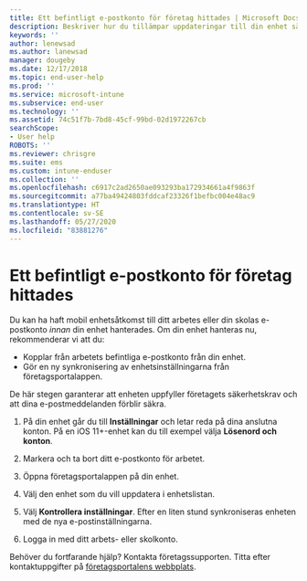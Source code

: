 ```yaml
---
title: Ett befintligt e-postkonto för företag hittades | Microsoft Docs
description: Beskriver hur du tillämpar uppdateringar till din enhet så att du kan komma åt din e-post med arbets- eller skolkontot igen.
keywords: ''
author: lenewsad
ms.author: lanewsad
manager: dougeby
ms.date: 12/17/2018
ms.topic: end-user-help
ms.prod: ''
ms.service: microsoft-intune
ms.subservice: end-user
ms.technology: ''
ms.assetid: 74c51f7b-7bd8-45cf-99bd-02d1972267cb
searchScope:
- User help
ROBOTS: ''
ms.reviewer: chrisgre
ms.suite: ems
ms.custom: intune-enduser
ms.collection: ''
ms.openlocfilehash: c6917c2ad2650ae093293ba172934661a4f9863f
ms.sourcegitcommit: a77ba49424803fddcaf23326f1befbc004e48ac9
ms.translationtype: HT
ms.contentlocale: sv-SE
ms.lasthandoff: 05/27/2020
ms.locfileid: "83881276"
---
```

# <a name="an-existing-company-email-account-was-found"></a>Ett befintligt e-postkonto för företag hittades

Du kan ha haft mobil enhetsåtkomst till ditt arbetes eller din skolas e-postkonto *innan* din enhet hanterades. Om din enhet hanteras nu, rekommenderar vi att du:

* Kopplar från arbetets befintliga e-postkonto från din enhet.
* Gör en ny synkronisering av enhetsinställningarna från företagsportalappen.  

De här stegen garanterar att enheten uppfyller företagets säkerhetskrav och att dina e-postmeddelanden förblir säkra.

1. På din enhet går du till **Inställningar** och letar reda på dina anslutna konton. På en iOS 11+-enhet kan du till exempel välja **Lösenord och konton**.
 
2. Markera och ta bort ditt e-postkonto för arbetet.

3. Öppna företagsportalappen på din enhet.  

4. Välj den enhet som du vill uppdatera i enhetslistan.

5. Välj **Kontrollera inställningar**. Efter en liten stund synkroniseras enheten med de nya e-postinställningarna.

6. Logga in med ditt arbets- eller skolkonto.

Behöver du fortfarande hjälp? Kontakta företagssupporten. Titta efter kontaktuppgifter på [företagsportalens webbplats](https://go.microsoft.com/fwlink/?linkid=2010980).
